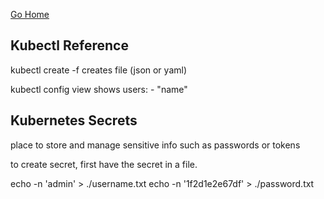[Go Home](../README.md)

## Kubectl Reference

kubectl create -f 
creates file (json or yaml)

kubectl config view 
shows users: - "name"


## Kubernetes Secrets
place to store and manage sensitive info such as passwords or tokens 

to create secret, first have the secret in a file.

echo -n 'admin' > ./username.txt
echo -n '1f2d1e2e67df' > ./password.txt
